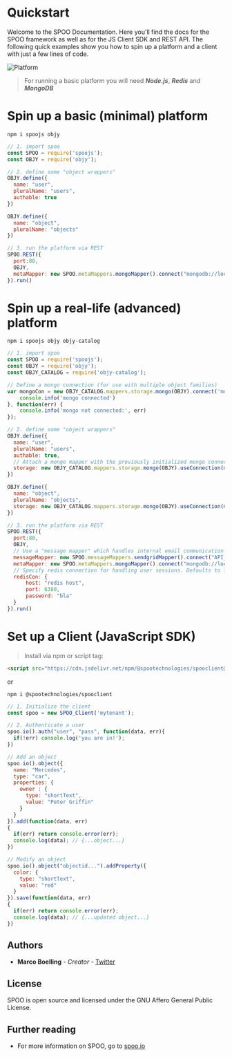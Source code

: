 # Quickstart 

Welcome to the SPOO Documentation. Here you'll find the docs for the SPOO framework as well as for the JS Client SDK and REST API.
The following quick examples show you how to spin up a platform and a client with just a few lines of code.

![Platform](https://spoo.io/assets/img/platform.png)

> For running a basic platform you will need ***Node.js***, ***Redis*** and ***MongoDB***

# Spin up a basic (minimal) platform

```shell
npm i spoojs objy
```

```javascript
// 1. import spoo
const SPOO = require('spoojs');
const OBJY = require('objy');

// 2. define some "object wrappers"
OBJY.define({
  name: "user",
  pluralName: "users",
  authable: true
})

OBJY.define({
  name: "object",
  pluralName: "objects"
})

// 3. run the platform via REST
SPOO.REST({
  port:80,
  OBJY,
  metaMapper: new SPOO.metaMappers.mongoMapper().connect("mongodb://localhost") // The matamapper is for basic config
}).run()
```

# Spin up a real-life (advanced) platform

```shell
npm i spoojs objy objy-catalog
```

```javascript
// 1. import spoo
const SPOO = require('spoojs');
const OBJY = require('objy');
const OBJY_CATALOG = require('objy-catalog');

// Define a mongo connection (for use with multiple object families)
var mongoCon = new OBJY_CATALOG.mappers.storage.mongo(OBJY).connect('mongodb://localhost', function(data) {
    console.info('mongo connected')
}, function(err) {
    console.info('mongo not connected:', err)
});

// 2. define some "object wrappers"
OBJY.define({
  name: "user",
  pluralName: "users",
  authable: true,
  // Attach a mongo mapper with the previously initialized mongo connection
  storage: new OBJY_CATALOG.mappers.storage.mongo(OBJY).useConnection(mongoCon.getConnection(), function() {})
})

OBJY.define({
  name: "object",
  pluralName: "objects",
  storage: new OBJY_CATALOG.mappers.storage.mongo(OBJY).useConnection(mongoCon.getConnection(), function() {})
})

// 3. run the platform via REST
SPOO.REST({
  port:80,
  OBJY,
  // Use a "message mapper" which handles internal email communication (e.g. reset passwort, etc).
  messageMapper: new SPOO.messageMappers.sendgridMapper().connect("API_KEY"),
  metaMapper: new SPOO.metaMappers.mongoMapper().connect("mongodb://localhost"),
  // Specify redis connection for handling user sessions. Defaults to localhost
  redisCon: {
      host: "redis host",
      port: 6380,
      password: "bla"
  }
}).run()
```

# Set up a Client (JavaScript SDK)

> Install via npm or script tag:

```html
<script src="https://cdn.jsdelivr.net/npm/@spootechnologies/spooclient@0.0.13/index.js">
```
or
```shell
npm i @spootechnologies/spooclient
```

```javascript
// 1. Initialize the client
const spoo = new SPOO_Client('mytenant');

// 2. Authenticate a user
spoo.io().auth("user", "pass", function(data, err){
  if(!err) console.log('you are in!');
})

// Add an object
spoo.io().object({
  name: "Mercedes",
  type: "car",
  properties: {
    owner : {
      type: "shortText",
      value: "Peter Griffin"
    }
  }
}).add(function(data, err)
{
  if(err) return console.error(err);
  console.log(data); // {...object...}
})

// Modify an object
spoo.io().object("objectid...").addProperty({
  color: {
    type: "shortText",
    value: "red"
  }
}).save(function(data, err)
{
  if(err) return console.error(err);
  console.log(data); // {...updated object...}
})
```

## Authors

* **Marco Boelling** - *Creator* - [Twitter](https://twitter.com/marcoboelling)

## License

SPOO is open source and licensed under the GNU Affero General Public License.

## Further reading

* For more information on SPOO, go to [spoo.io](https://spoo.io)
